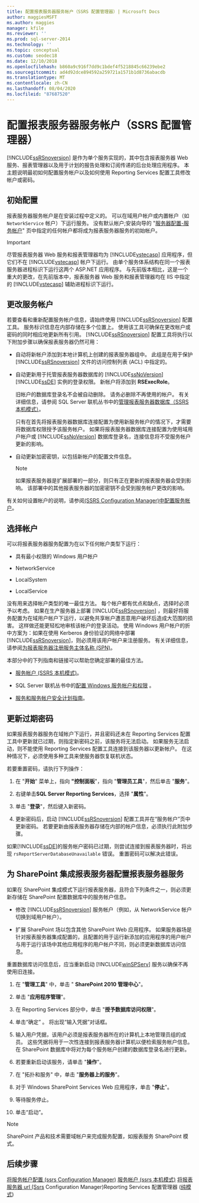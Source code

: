 ```yaml
---
title: 配置报表服务器服务帐户（SSRS 配置管理器）| Microsoft Docs
author: maggiesMSFT
ms.author: maggies
manager: kfile
ms.reviewer: ''
ms.prod: sql-server-2014
ms.technology: ''
ms.topic: conceptual
ms.custom: seodec18
ms.date: 12/10/2018
ms.openlocfilehash: b860a9c916f7dd9c1bdef4f5218845c66239ebe2
ms.sourcegitcommit: ad4d92dce894592a259721a1571b1d8736abacdb
ms.translationtype: MT
ms.contentlocale: zh-CN
ms.lasthandoff: 08/04/2020
ms.locfileid: "87687520"
---
```

# <a name="configure-the-report-server-service-account-ssrs-configuration-manager"></a>配置报表服务器服务帐户（SSRS 配置管理器）

  [!INCLUDE[ssRSnoversion](../../includes/ssrsnoversion-md.md)] 是作为单个服务实现的，其中包含报表服务器 Web 服务、报表管理器以及用于计划的报告处理和订阅传递的后台处理应用程序。 本主题说明最初如何配置服务帐户以及如何使用 Reporting Services 配置工具修改帐户或密码。  
  
## <a name="initial-configuration"></a>初始配置

 报表服务器服务帐户是在安装过程中定义的。 可以在域用户帐户或内置帐户（如 `NetworkService` 帐户）下运行服务。 没有默认帐户;安装向导的 "[服务器配置-服务帐户](../../sql-server/install/server-configuration-service-accounts.md)" 页中指定的任何帐户都将成为报表服务器服务的初始帐户。  
  
> [!IMPORTANT]
> 尽管报表服务器 Web 服务和报表管理器均为 [!INCLUDE[vstecasp](../../includes/vstecasp-md.md)] 应用程序，但它们不在 [!INCLUDE[vstecasp](../../includes/vstecasp-md.md)] 帐户下运行。 由单个服务体系结构在同一个报表服务器进程标识下运行这两个 ASP.NET 应用程序。 与先前版本相比，这是一个重大的更改，在先前版本中，报表服务器 Web 服务和报表管理器均在 IIS 中指定的 [!INCLUDE[vstecasp](../../includes/vstecasp-md.md)] 辅助进程标识下运行。
  
## <a name="changing-the-service-account"></a>更改服务帐户

 若要查看和重新配置服务帐户信息，请始终使用 [!INCLUDE[ssRSnoversion](../../includes/ssrsnoversion-md.md)] 配置工具。 服务标识信息在内部存储在多个位置上。 使用该工具可确保在更改帐户或密码的同时相应地更新所有引用。 [!INCLUDE[ssRSnoversion](../../includes/ssrsnoversion-md.md)] 配置工具将执行以下附加步骤以确保报表服务器仍然可用：  
  
- 自动将新帐户添加到本地计算机上创建的报表服务器组中。 此组是在用于保护 [!INCLUDE[ssRSnoversion](../../includes/ssrsnoversion-md.md)] 文件的访问控制列表 (ACL) 中指定的。  
  
- 自动更新用于托管报表服务器数据库的 [!INCLUDE[ssNoVersion](../../includes/ssnoversion-md.md)] [!INCLUDE[ssDE](../../includes/ssde-md.md)] 实例的登录权限。 新帐户将添加到 **RSExecRole**。  
  
     旧帐户的数据库登录名不会被自动删除。 请务必删除不再使用的帐户。 有关详细信息，请参阅 SQL Server 联机丛书中的[管理报表服务器数据库（SSRS 本机模式）](../report-server/report-server-database-ssrs-native-mode.md)。  
  
     只有在首先将报表服务器数据库连接配置为使用新服务帐户的情况下，才需要将数据库权限授予该服务帐户。 如果将报表服务器数据库连接配置为使用域用户帐户或 [!INCLUDE[ssNoVersion](../../includes/ssnoversion-md.md)] 数据库登录名，连接信息将不受服务帐户更新的影响。  
  
- 自动更新加密密钥，以包括新帐户的配置文件信息。  
  
    > [!NOTE]  
    > 如果报表服务器是扩展部署的一部分，则只有正在更新的报表服务器会受到影响。 该部署中的其他报表服务器的加密密钥不会受到服务帐户更改的影响。  
  
 有关如何设置帐户的说明，请参阅[&#40;SSRS Configuration Manager&#41;中配置服务帐户](../../sql-server/install/configure-a-service-account-ssrs-configuration-manager.md)。  
  
## <a name="choosing-an-account"></a>选择帐户

 可以将报表服务器服务配置为在以下任何帐户类型下运行：  
  
- 具有最小权限的 Windows 用户帐户  
  
- NetworkService  
  
- LocalSystem  
  
- LocalService  
  
 没有用来选择帐户类型的唯一最佳方法。 每个帐户都有优点和缺点，选择时必须予以考虑。 如果在生产服务器上部署 [!INCLUDE[ssRSnoversion](../../includes/ssrsnoversion-md.md)] ，则最好将服务配置为在域用户帐户下运行，以避免共享帐户遭恶意用户破坏后造成大范围的损害。 这样做还能更轻松地审核该帐户的登录活动。 使用 Windows 用户帐户的折中方案为：如果在使用 Kerberos 身份验证的网络中部署 [!INCLUDE[ssRSnoversion](../../includes/ssrsnoversion-md.md)]，则必须用该用户帐户来注册服务。 有关详细信息，请参阅[为报表服务器注册服务主体名称 (SPN)](../report-server/register-a-service-principal-name-spn-for-a-report-server.md)。  
  
 本部分中的下列指南和链接可以帮助您确定部署的最佳方法。  
  
- [服务帐户 &#40;SSRS 本机模式&#41;](../../sql-server/install/service-account-ssrs-native-mode.md)。  
  
- SQL Server 联机丛书中的[配置 Windows 服务帐户和权限](../../database-engine/configure-windows/configure-windows-service-accounts-and-permissions.md) 。  
  
- [服务和服务帐户安全计划指南](http://usergroup.doubletake.com/file_cabinet/download/0x000021733)。  
  
## <a name="updating-an-expired-password"></a>更新过期密码

 如果报表服务器服务在域帐户下运行，并且密码还未在 Reporting Services 配置工具中更新就已过期，则指定新密码之前，该服务将无法启动。 如果服务无法启动，则不能使用 Reporting Services 配置工具连接到该服务器以更新帐户。 在这种情况下，必须使用多种工具来使服务器恢复联机状态。  
  
 若要重置密码，请执行下列操作：  
  
1. 在 "**开始**" 菜单上，指向 **"控制面板**"，指向 "**管理员工具**"，然后单击 "**服务**"。  
  
2. 右键单击**SQL Server Reporting Services**，选择 "**属性**"。  
  
3. 单击 "**登录**"，然后键入新密码。  
  
4. 更新密码后，启动 [!INCLUDE[ssRSnoversion](../../includes/ssrsnoversion-md.md)] 配置工具并在“服务帐户”页中更新密码。 若要更新由报表服务器存储在内部的帐户信息，必须执行此附加步骤。  
  
 如果[!INCLUDE[ssDE](../../includes/ssde-md.md)]的服务帐户密码已过期，则尝试连接到报表服务器时，将出现 `rsReportServerDatabaseUnavailable` 错误。 重置密码可以解决此错误。  
  
## <a name="configuring-the-report-server-service-for-a-sharepoint-integrated-report-server"></a>为 SharePoint 集成报表服务器配置报表服务器服务

 如果在 SharePoint 集成模式下运行报表服务器，且符合下列条件之一，则必须更新存储在 SharePoint 配置数据库中的服务帐户信息。  
  
- 修改 [!INCLUDE[ssRSnoversion](../../includes/ssrsnoversion-md.md)] 服务帐户（例如，从 NetworkService 帐户切换到域用户帐户）。  
  
- 扩展 SharePoint 场以包含其他 SharePoint Web 应用程序。 如果服务器场是针对报表服务器集成配置的，且配置的用于运行新添加的应用程序的用户帐户与用于运行该场中其他应用程序的用户帐户不同，则必须更新数据库访问信息。  
  
 重置数据库访问信息后，应当重新启动 [!INCLUDE[winSPServ](../../includes/winspserv-md.md)] 服务以确保不再使用旧连接。  
  
1. 在 "**管理工具**" 中，单击 " **SharePoint 2010 管理中心**"。  
  
2. 单击 "**应用程序管理**"。  
  
3. 在 Reporting Services 部分中，单击 "**授予数据库访问权限**"。  
  
4. 单击“确定”  。 将出现“输入凭据”对话框。  
  
5. 输入用户凭据，该用户必须是报表服务器所在的计算机上本地管理员组的成员。 这些凭据将用于一次性连接到报表服务器计算机以便检索服务帐户信息。 在 SharePoint 数据库中将对为每个服务帐户创建的数据库登录名进行更新。  
  
6. 若要重新启动该服务，请单击 "**操作**"。  
  
7. 在 "拓扑和服务" 中，单击 "**服务器上的服务**"。  
  
8. 对于 Windows SharePoint Services Web 应用程序，单击 "**停止**"。  
  
9. 等待服务停止。  
  
10. 单击“启动”。  
  
> [!NOTE]  
> SharePoint 产品和技术需要域帐户来完成服务配置，如报表服务 SharePoint 模式。  
  
## <a name="next-steps"></a>后续步骤

 [将服务帐户配置 &#40;ssrs Configuration Manager&#41;](../../sql-server/install/configure-a-service-account-ssrs-configuration-manager.md) [服务帐户 &#40;ssrs 本机模式&#41;](../../sql-server/install/service-account-ssrs-native-mode.md) [将报表服务器 url &#40;Ssrs](configure-report-server-urls-ssrs-configuration-manager.md) Configuration Manager&#41;Reporting Services 配置管理器 &#40;[纯模式](../../sql-server/install/reporting-services-configuration-manager-native-mode.md)&#41;
